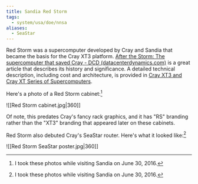 ```yaml
---
title: Sandia Red Storm
tags:
  - system/usa/doe/nnsa
aliases:
  - SeaStar
---
```

Red Storm was a supercomputer developed by Cray and Sandia that became the basis for the Cray XT3 platform. [After the Storm: The supercomputer that saved Cray - DCD (datacenterdynamics.com)](https://www.datacenterdynamics.com/en/analysis/after-the-storm-the-supercomputer-that-saved-cray/) is a great article that describes its history and significance. A detailed technical description, including cost and architecture, is provided in [Cray XT3 and Cray XT Series of Supercomputers](https://dx.doi.org/10.1007/978-0-387-09766-4_305).

Here's a photo of a Red Storm cabinet:[^1]

![[Red Storm cabinet.jpg|360]]

Of note, this predates Cray's fancy rack graphics, and it has "RS" branding rather than the "XT3" branding that appeared later on these cabinets.

Red Storm also debuted Cray's SeaStar router. Here's what it looked like:[^1]

![[Red Storm SeaStar poster.jpg|360]]

[^1]: I took these photos while visiting Sandia on June 30, 2016.